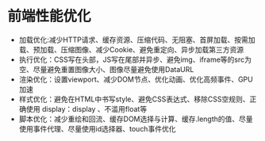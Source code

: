 # 前端性能优化

* 加载优化:减少HTTP请求、缓存资源、压缩代码、无阻塞、首屏加载、按需加载、预加载、压缩图像、减少Cookie、避免重定向、异步加载第三方资源
* 执行优化：CSS写在头部，JS写在尾部并异步、避免img、iframe等的src为空、尽量避免重置图像大小、图像尽量避免使用DataURL
* 渲染优化：设置viewport、减少DOM节点、优化动画、优化高频事件、GPU加速
* 样式优化：避免在HTML中书写style、避免CSS表达式、移除CSS空规则、正确使用 display：display 、不滥用float等
* 脚本优化：减少重绘和回流、缓存DOM选择与计算、缓存.length的值、尽量使用事件代理、尽量使用id选择器、touch事件优化
